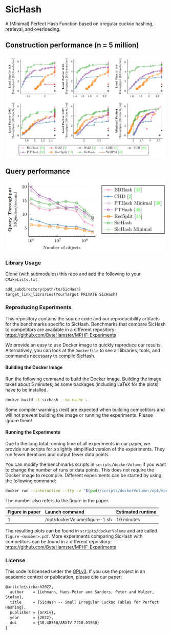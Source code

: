 # SicHash

A (Minimal) Perfect Hash Function based on irregular cuckoo hashing, retrieval, and overloading.

## Construction performance (n = 5 million)

[<img src="https://raw.githubusercontent.com/ByteHamster/SicHash/main/plots-construction.png" alt="Plots preview">](https://arxiv.org/pdf/2210.01560)

## Query performance

[<img src="https://raw.githubusercontent.com/ByteHamster/SicHash/main/plots-query.png" alt="Plots preview">](https://arxiv.org/pdf/2210.01560)

### Library Usage

Clone (with submodules) this repo and add the following to your `CMakeLists.txt`.

```
add_subdirectory(path/to/SicHash)
target_link_libraries(YourTarget PRIVATE SicHash)
```

### Reproducing Experiments

This repository contains the source code and our reproducibility artifacts for the benchmarks specific to SicHash.
Benchmarks that compare SicHash to competitors are available in a different repository: https://github.com/ByteHamster/MPHF-Experiments

We provide an easy to use Docker image to quickly reproduce our results.
Alternatively, you can look at the `Dockerfile` to see all libraries, tools, and commands necessary to compile SicHash.

#### Building the Docker Image

Run the following command to build the Docker image.
Building the image takes about 5 minutes, as some packages (including LaTeX for the plots) have to be installed.

```bash
docker build -t sichash --no-cache .
```

Some compiler warnings (red) are expected when building competitors and will not prevent building the image or running the experiments.
Please ignore them!

#### Running the Experiments
Due to the long total running time of all experiments in our paper, we provide run scripts for a slightly simplified version of the experiments.
They run fewer iterations and output fewer data points.

You can modify the benchmarks scripts in `scripts/dockerVolume` if you want to change the number of runs or data points.
This does not require the Docker image to recompile.
Different experiments can be started by using the following command:

```bash
docker run --interactive --tty -v "$(pwd)/scripts/dockerVolume:/opt/dockerVolume" sichash /opt/dockerVolume/figure-1.sh
```

The number also refers to the figure in the paper.

| Figure in paper | Launch command                | Estimated runtime  |
| :-------------- | :---------------------------- | :----------------- |
| 1               | /opt/dockerVolume/figure-1.sh | 10 minutes         |

The resulting plots can be found in `scripts/dockerVolume` and are called `figure-<number>.pdf`.
More experiments comparing SicHash with competitors can be found in a different repository: https://github.com/ByteHamster/MPHF-Experiments

### License

This code is licensed under the [GPLv3](/LICENSE).
If you use the project in an academic context or publication, please cite our paper:

```
@article{sichash2022,
  author    = {Lehmann, Hans-Peter and Sanders, Peter and Walzer, Stefan},
  title     = {SicHash -- Small Irregular Cuckoo Tables for Perfect Hashing},
  publisher = {arXiv},
  year      = {2022},
  doi       = {10.48550/ARXIV.2210.01560}
}
```
